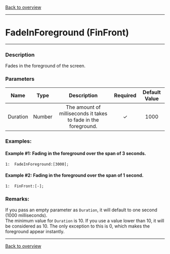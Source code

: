 [Back to overview](index.md)

---
# FadeInForeground (FinFront)

---

### Description
Fades in the foreground of the screen.

### Parameters

|Name|Type|Description|Required|Default Value|
|:---:|:---:|:---:|:---:|:---:|
|Duration|Number|The amount of milliseconds it takes to fade in the foreground.|✓|1000|

### Examples:
#### Example #1: Fading in the foreground over the span of 3 seconds.
```
1:  FadeInForeground:[3000];
```

#### Example #2: Fading in the foreground over the span of 1 second.
```
1:  FinFront:[-];
```

### Remarks:
If you pass an empty parameter as `Duration`, it will default to one second (1000 milliseconds).  
The minimum value for `Duration` is 10. If you use a value lower than 10, it will be considered as 10. The only exception to this is 0, which makes the foreground appear instantly.

---
[Back to overview](index.md)
